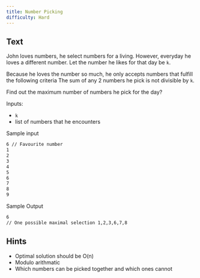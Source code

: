 ```yaml
---
title: Number Picking
difficulty: Hard
---
```


## Text

John loves numbers, he select numbers for a living. However, everyday he loves a different number. Let the number he likes for that day be `k`.

Because he loves the number so much, he only accepts numbers that fulfill the following criteria
The sum of any 2 numbers he pick is not divisible by `k`.

Find out the maximum number of numbers he pick for the day?

Inputs:

- `k`
- list of numbers that he encounters

Sample input

```markdown
6 // Favourite number
1
2
3
4
5
6
7
8
9
```

Sample Output

```markdown
6
// One possible maximal selection 1,2,3,6,7,8
```

## Hints

- Optimal solution should be O(n)
- Modulo arithmatic
- Which numbers can be picked together and which ones cannot
